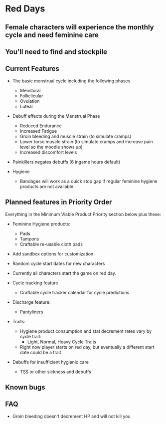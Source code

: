 # Red Days

## Female characters will experience the monthly cycle and need feminine care

## You'll need to find and stockpile 

## Current Features
- The basic menstrual cycle including the following phases
    - Menstural
    - Folliclicular
    - Ovulation
    - Luteal

- Debuff effects during the Menstrual Phase
    - Reduced Endurance
    - Increased Fatigue
    - Groin bleeding and muscle strain (to simulate cramps)
    - Lower torso muscle strain (to simulate cramps and increase pain level so the moodle shows up)
    - Increased discomfort levels

- Painkillers negates debuffs (6 ingame hours default)

- Hygiene
    - Bandages will work as a quick stop gap if regular feminine hygiene products are not available.

## Planned features in Priority Order

Everything in the Minimum Viable Product Priority section below plus these:

- Feminine Hygiene products:
    - Pads
    - Tampons
    - Craftable re-usable cloth pads

- Add sandbox options for customization

- Random cycle start dates for new characters
- Currently all characters start the game on red day.

- Cycle tracking feature
    - Craftable cycle tracker calendar for cycle predictions

- Discharge feature:
    - Pantyliners

- Traits:
    - Hygiene product consumption and stat decrement rates vary by cycle trait:
        - Light, Normal, Heavy Cycle Traits
    - Right now player starts on red day, but eventually a different start date could be a trait

- Debuffs for insufficient hygienic care
    - TSS or other sickness and debuffs

## Known bugs

## FAQ
- Groin bleeding doesn't decrement HP and will not kill you
